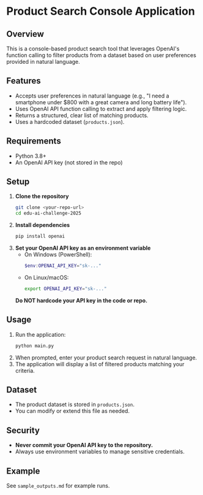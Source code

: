 # Product Search Console Application

## Overview
This is a console-based product search tool that leverages OpenAI's function calling to filter products from a dataset based on user preferences provided in natural language.

## Features
- Accepts user preferences in natural language (e.g., "I need a smartphone under $800 with a great camera and long battery life").
- Uses OpenAI API function calling to extract and apply filtering logic.
- Returns a structured, clear list of matching products.
- Uses a hardcoded dataset (`products.json`).

## Requirements
- Python 3.8+
- An OpenAI API key (not stored in the repo)

## Setup
1. **Clone the repository**
   ```bash
   git clone <your-repo-url>
   cd edu-ai-challenge-2025
   ```
2. **Install dependencies**
   ```bash
   pip install openai
   ```
3. **Set your OpenAI API key as an environment variable**
   - On Windows (PowerShell):
     ```powershell
     $env:OPENAI_API_KEY="sk-..."
     ```
   - On Linux/macOS:
     ```bash
     export OPENAI_API_KEY="sk-..."
     ```
   **Do NOT hardcode your API key in the code or repo.**

## Usage
1. Run the application:
   ```bash
   python main.py
   ```
2. When prompted, enter your product search request in natural language.
3. The application will display a list of filtered products matching your criteria.

## Dataset
- The product dataset is stored in `products.json`.
- You can modify or extend this file as needed.

## Security
- **Never commit your OpenAI API key to the repository.**
- Always use environment variables to manage sensitive credentials.

## Example
See `sample_outputs.md` for example runs. 